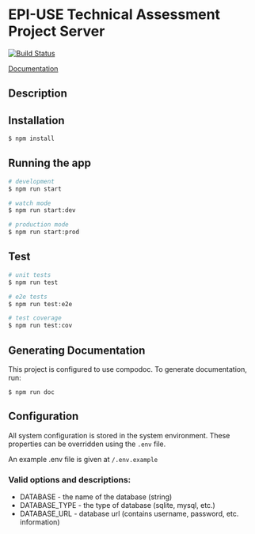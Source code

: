 # EPI-USE Technical Assessment Project Server
[![Build Status](https://travis-ci.com/EvansMatthew97/epi-use-assessment-server.svg?branch=master)](https://travis-ci.com/EvansMatthew97/epi-use-assessment-server)

<a href="https://evansmatthew97.github.io/epi-use-assessment-server/" target="_blank">Documentation</a>

## Description



## Installation

```bash
$ npm install
```

## Running the app

```bash
# development
$ npm run start

# watch mode
$ npm run start:dev

# production mode
$ npm run start:prod
```

## Test

```bash
# unit tests
$ npm run test

# e2e tests
$ npm run test:e2e

# test coverage
$ npm run test:cov
```


## Generating Documentation
This project is configured to use compodoc.
To generate documentation, run:
```
$ npm run doc
```

## Configuration
All system configuration is stored in the system environment.
These properties can be overridden using the `.env` file.

An example .env file is given at `/.env.example`

### Valid options and descriptions:
- DATABASE - the name of the database (string)
- DATABASE_TYPE - the type of database (sqlite, mysql, etc.)
- DATABASE_URL - database url (contains username, password, etc. information)
